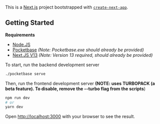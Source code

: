 This is a [Next.js](https://nextjs.org/) project bootstrapped with [`create-next-app`](https://github.com/vercel/next.js/tree/canary/packages/create-next-app).

## Getting Started

**Requirements**
- [Node.JS](https://nodejs.org/en/)
- [Pocketbase](https://pocketbase.io/) *(Note: Pocketbase.exe should already be provided)*
- [Next.JS V13](https://nextjs.org/) *(Note: Version 13 required, should already be provided)*

To start, run the backend development server

```bash
./pocketbase serve
```

Then, run the frontend development server **(NOTE: uses TURBOPACK (a beta feature). To disable, remove the --turbo flag from the scripts**)

```bash
npm run dev
# or
yarn dev
```

Open [http://localhost:3000](http://localhost:3000) with your browser to see the result.

